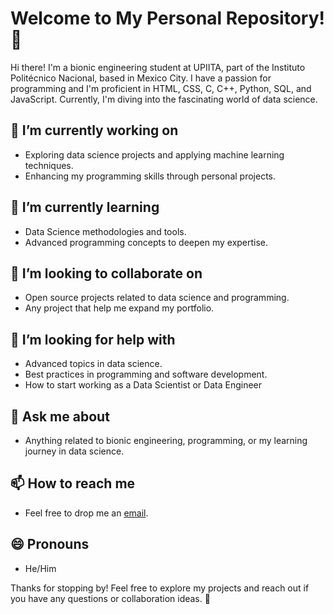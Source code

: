 # Welcome to My Personal Repository! 👋

Hi there! I'm a bionic engineering student at UPIITA, part of the Instituto Politécnico Nacional, based in Mexico City. I have a passion for programming and I'm proficient in HTML, CSS, C, C++, Python, SQL, and JavaScript. Currently, I'm diving into the fascinating world of data science.

## 🔭 I’m currently working on
- Exploring data science projects and applying machine learning techniques.
- Enhancing my programming skills through personal projects.

## 🌱 I’m currently learning
- Data Science methodologies and tools.
- Advanced programming concepts to deepen my expertise.

## 👯 I’m looking to collaborate on
- Open source projects related to data science and programming.
- Any project that help me expand my portfolio.

## 🤔 I’m looking for help with
- Advanced topics in data science.
- Best practices in programming and software development.
- How to start working as a Data Scientist or Data Engineer

## 💬 Ask me about
- Anything related to bionic engineering, programming, or my learning journey in data science.

## 📫 How to reach me
- Feel free to drop me an [email](mailto:dan_alcazar.espinosa@live.com).
<!-- Connect with me on [LinkedIn](https://www.linkedin.com/in/yourusername/). --> 

## 😄 Pronouns
- He/Him
<!--
## ⚡ Fun fact
- Did you know that the first computer programmer was a woman? Ada Lovelace wrote the first algorithm for Charles Babbage's Analytical Engine in the 1840s.
-->
Thanks for stopping by! Feel free to explore my projects and reach out if you have any questions or collaboration ideas. 🚀



<!--
### Hi there 👋

**D-Alcazar/D-Alcazar** is a ✨ _special_ ✨ repository because its `README.md` (this file) appears on your GitHub profile.

Here are some ideas to get you started:

- 🔭 I’m currently working on ...
- 🌱 I’m currently learning ...
- 👯 I’m looking to collaborate on ...
- 🤔 I’m looking for help with ...
- 💬 Ask me about ...
- 📫 How to reach me: ...
- 😄 Pronouns: ...
- ⚡ Fun fact: ...
-->
